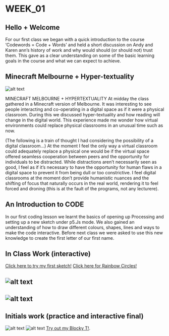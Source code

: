 # WEEK_01

## Hello + Welcome
For our first class we began with a quick introduction to the course ‘Codewords = Code + Words’ and held a short discussion on Andy and Karen ann’s history of work and why would should (or should not) trust them. This gave as a clear understanding on some of the basic learning goals in the course and what we can expect to achieve.


## Minecraft Melbourne + Hyper-textuality 
![alt text](https://github.com/TajHealy/CodeWords/blob/master/week_01/minecraft.jpg?raw=true)

MINECRAFT MELBOURNE + HYPERTEXTUALITY
At midday the class gathered in a Minecraft version of Melbourne. It was interesting to see people interacting and co-operating in a digital space as if it were a physical classroom. During this we discussed hyper-textuality and how reading will change in the digital world. This experience made me wonder how virtual environments could replace physical classrooms in an unusual time such as now. 

(The following is a train of thought I had considering the possibility of a digital classroom...)
At the moment I feel the only way a virtual classroom could adequately replace a physical one would be if the virtual space offered seamless cooperation between peers and the opportunity for individuals to be distracted. While distractions aren’t necessarily seen as good, I feel as if it’s necessary to have the opportunity for human flaws in a digital space to prevent it from being dull or too constrictive. I feel digital classrooms at the moment don’t provide humanistic nuances and the shifting of focus that naturally occurs in the real world, rendering it to feel forced and droning (this is at the fault of the programs, not any lecturere).

## An Introduction to CODE
In our first coding lesson we learnt the basics of opening up Processing and setting up a new sketch under p5.Js mode. We also gained an understanding of how to draw different colours, shapes, lines and ways to make the code interactive. Before next class we were asked to use this new knowledge to create the first letter of our first name.

## In Class Work (interactive) 
[Click here to try my first sketch!](https://TajHealy.github.io/CodeWords/week_01/MyFirstSketch/) 
[Click here for Rainbow Circles!](https://TajHealy.github.io/CodeWords/week_01/rainbowcircles/)
## ![alt text](https://github.com/TajHealy/CodeWords/blob/master/week_01/MyFirstSketch.jpg?raw=true)
## ![alt text](https://github.com/TajHealy/CodeWords/blob/master/week_01/rainbowCircle.jpg?raw=true)


## Initials work (practice and interactive final)
![alt text](https://github.com/TajHealy/CodeWords/blob/master/week_01/initialsLine.jpg?raw=true)
![alt text](https://github.com/TajHealy/CodeWords/blob/master/week_01/shapesT.jpg?raw=true)
[Try out my Blocky T!](https://TajHealy.github.io/CodeWords/week_01/ShapesT/).
